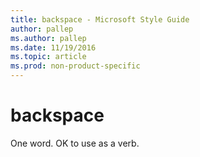 ```yaml
---
title: backspace - Microsoft Style Guide
author: pallep
ms.author: pallep
ms.date: 11/19/2016
ms.topic: article
ms.prod: non-product-specific
---
```


# backspace

One word. OK to use as a verb.
